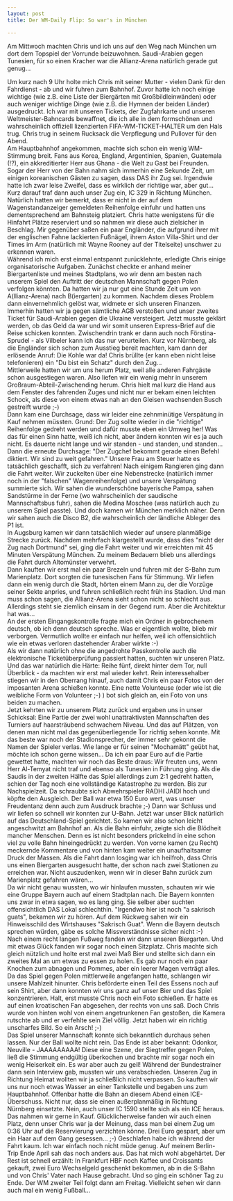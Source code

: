 ```yaml
---
layout: post
title: Der WM-Daily Flip: So war's in München

---
```


Am Mittwoch machten Chris und ich uns auf den Weg nach München um dort dem Topspiel der Vorrunde beizuwohnen. Saudi-Arabien gegen Tunesien, für so einen Kracher war die Allianz-Arena natürlich gerade gut genug...

Um kurz nach 9 Uhr holte mich Chris mit seiner Mutter - vielen Dank für den Fahrdienst - ab und wir fuhren zum Bahnhof. Zuvor hatte ich noch einige wichtige (wie z.B. eine Liste der Biergärten mit Großbildleinwänden) oder auch weniger wichtige Dinge (wie z.B. die Hymnen der beiden Länder) ausgedruckt. Ich war mit unseren Tickets, der Zugfahrkarte und unseren Weltmeister-Bahncards bewaffnet, die ich alle in dem formschönen und wahrscheinlich offiziell lizenzierten FIFA-WM-TICKET-HALTER um den Hals trug. Chris trug in seinem Rucksack die Verpflegung und Pullover für den Abend.  
Am Hauptbahnhof angekommen, machte sich schon ein wenig WM-Stimmung breit. Fans aus Korea, England, Argentinien, Spanien, Guatemala (!?), ein akkreditierter Herr aus Ghana - die Welt zu Gast bei Freunden. Sogar der Herr von der Bahn nahm sich immerhin eine Sekunde Zeit, um einigen koreanischen Gästen zu sagen, dass DAS ihr Zug sei. Irgendwie hatte ich zwar leise Zweifel, dass es wirklich der richtige war, aber gut...  
Kurz darauf traf dann auch unser Zug ein, IC 329 in Richtung München. Natürlich hatten wir bemerkt, dass er nicht in der auf dem Wagenstandanzeiger gemeldeten Reihenfolge einfuhr und hatten uns dementsprechend am Bahnsteig platziert. Chris hatte wenigstens für die Hinfahrt Plätze reserviert und so nahmen wir diese auch zielsicher in Beschlag. Mir gegenüber saßen ein paar Engländer, die aufgrund ihrer mit der englischen Fahne lackierten Fußnägel, ihrem Aston Villa-Shirt und der Times im Arm (natürlich mit Wayne Rooney auf der Titelseite) unschwer zu erkennen waren.  
Während ich mich erst einmal entspannt zurücklehnte, erledigte Chris einige organisatorische Aufgaben. Zunächst checkte er anhand meiner Biergartenliste und meines Stadtplans, wo wir denn am besten nach unserem Spiel den Auftritt der deutschen Mannschaft gegen Polen verfolgen könnten. Da hatten wir ja nur gut eine Stunde Zeit um von A(llianz-Arena) nach B(iergarten) zu kommen. Nachdem dieses Problem dann einvernehmlich gelöst war, widmete er sich unseren Finanzen. Immerhin hatten wir ja gegen sämtliche AGB verstoßen und unser zweites Ticket für Saudi-Arabien gegen die Ukraine versteigert. Jetzt musste geklärt werden, ob das Geld da war und wir somit unseren Express-Brief auf die Reise schicken konnten. Zwischendrin trank er dann auch noch Förstina-Sprudel - als Vilbeler kann ich das nur verurteilen. Kurz vor Nürnberg, als die Engländer sich schon zum Ausstieg bereit machten, kam dann der erlösende Anruf: Die Kohle war da! Chris brüllte (er kann eben nicht leise telefonieren) ein "Du bist ein Schatz" durch den Zug...  
Mittlerweile hatten wir um uns herum Platz, weil alle anderen Fahrgäste schon ausgestiegen waren. Also liefen wir ein wenig mehr in unserem Großraum-Abteil-Zwischending herum. Chris hielt mal kurz die Hand aus dem Fenster des fahrenden Zuges und nicht nur er bekam einen leichten Schock, als diese von einem etwas nah an den Gleisen wachsenden Busch gestreift wurde ;-)  
Dann kam eine Durchsage, dass wir leider eine zehnminütige Verspätung in Kauf nehmen müssten. Grund: Der Zug sollte wieder in die "richtige" Reihenfolge gedreht werden und dafür musste eben ein Umweg her! Was das für einen Sinn hatte, weiß ich nicht, aber ändern konnten wir es ja auch nicht. Es dauerte nicht lange und wir standen - und standen, und standen... Dann die erneute Durchsage: "Der Zugchef bekommt gerade einen Befehl diktiert. Wir sind zu weit gefahren." Unsere Frau am Steuer hatte es tatsächlich geschafft, sich zu verfahren! Nach einigem Rangieren ging dann die Fahrt weiter. Wir zuckelten über eine Nebenstrecke (natürlich immer noch in der "falschen" Wagenreihenfolge) und unsere Verspätung summierte sich. Wir sahen die wunderschöne bayerische Pampa, sahen Sandstürme in der Ferne (wo wahrscheinlich der saudische Mannschaftsbus fuhr), sahen die Medina Moschee (was natürlich auch zu unserem Spiel passte). Und doch kamen wir München merklich näher. Denn wir sahen auch die Disco B2, die wahrscheinlich der ländliche Ableger des P1 ist.  
In Augsburg kamen wir dann tatsächlich wieder auf unsere planmäßige Strecke zurück. Nachdem mehrfach klargestellt wurde, dass dies "nicht der Zug nach Dortmund" sei, ging die Fahrt weiter und wir erreichten mit 45 Minuten Verspätung München. Zu meinem Bedauern blieb uns allerdings die Fahrt durch Altomünster verwehrt.  
Dann kauften wir erst mal ein paar Brezeln und fuhren mit der S-Bahn zum Marienplatz. Dort sorgten die tunesischen Fans für Stimmung. Wir liefen dann ein wenig durch die Stadt, hörten einem Mann zu, der die Vorzüge seiner Sekte anpries, und fuhren schließlich recht früh ins Stadion. Und man muss schon sagen, die Allianz-Arena sieht schon nicht so schlecht aus. Allerdings steht sie ziemlich einsam in der Gegend rum. Aber die Architektur hat was...  
An der ersten Eingangskontrolle fragte mich ein Ordner in gebrochenem deutsch, ob ich denn deutsch spreche. Was er eigentlich wollte, blieb mir verborgen. Vermutlich wollte er einfach nur helfen, weil ich offensichtlich wie ein etwas verloren dastehender Araber wirkte :-)  
Als wir dann natürlich ohne die angedrohte Passkontrolle auch die elektronische Ticketüberprüfung passiert hatten, suchten wir unseren Platz. Und das war natürlich die Härte: Reihe fünf, direkt hinter dem Tor, null Überblick - da machten wir erst mal wieder kehrt. Rein interessehalber stiegen wir in den Oberrang hinauf, auch damit Chris ein paar Fotos von der imposanten Arena schießen konnte. Eine nette Volunteuse (oder wie ist die weibliche Form von Volunteer ;-) ) bot sich gleich an, ein Foto von uns beiden zu machen.  
Jetzt kehrten wir zu unserem Platz zurück und ergaben uns in unser Schicksal: Eine Partie der zwei wohl unattraktivsten Mannschaften des Turniers auf haarsträubend schwachem Niveau. Und das auf Plätzen, von denen man nicht mal das gegenüberliegende Tor richtig sehen konnte. Mit das beste war noch der Stadionsprecher, der immer sehr gekonnt die Namen der Spieler verlas. Wie lange er für seinen "Mochamätt" geübt hat, möchte ich schon gerne wissen... Da ich ein paar Euro auf die Partie gewettet hatte, machten wir noch das Beste draus: Wir freuten uns, wenn Herr Al-Temyat nicht traf und ebenso als Tunesien in Führung ging. Als die Saudis in der zweiten Hälfte das Spiel allerdings zum 2:1 gedreht hatten, schien der Tag noch eine vollständige Katastrophe zu werden. Bis zur Nachspielzeit. Da schraubte sich Abwehrspieler RADHI JAIDI hoch und köpfte den Ausgleich. Der Ball war etwa 150 Euro wert, was unser Freudentanz denn auch zum Ausdruck brachte ;-) Dann war Schluss und wir liefen so schnell wir konnten zur U-Bahn. Jetzt war unser Blick natürlich auf das Deutschland-Spiel gerichtet. So kamen wir also schon leicht angeschwitzt am Bahnhof an. Als die Bahn einfuhr, zeigte sich die Blödheit mancher Menschen. Denn es ist nicht besonders prickelnd in eine schon viel zu volle Bahn hineingedrückt zu werden. Von vorne kamen (zu Recht) meckernde Kommentare und von hinten kam weiter ein unaufhaltsamer Druck der Massen. Als die Fahrt dann losging war ich heilfroh, dass Chris uns einen Biergarten ausgesucht hatte, der schon nach zwei Stationen zu erreichen war. Nicht auszudenken, wenn wir in dieser Bahn zurück zum Marienplatz gefahren wären...  
Da wir nicht genau wussten, wo wir hinlaufen mussten, schauten wir wie eine Gruppe Bayern auch auf einem Stadtplan nach. Die Bayern konnten uns zwar in etwa sagen, wo es lang ging. Sie selber aber suchten offensichtlich DAS Lokal schlechthin. "Irgendwo hier ist noch "a sakrisch guats", bekamen wir zu hören. Auf dem Rückweg sahen wir ein Hinweisschild des Wirtshauses "Sakrisch Guat". Wenn die Bayern deutsch sprechen würden, gäbe es solche Missverständnisse sicher nicht :-)  
Nach einem recht langen Fußweg fanden wir dann unseren Biergarten. Und mit etwas Glück fanden wir sogar noch einen Sitzplatz. Chris machte sich gleich nützlich und holte erst mal zwei Maß Bier und stellte sich dann ein zweites Mal an um etwas zu essen zu holen. Es gab nur noch ein paar Knochen zum abnagen und Pommes, aber ein leerer Magen verträgt alles. Da das Spiel gegen Polen mittlerweile angefangen hatte, schlangen wir unsere Mahlzeit hinunter. Chris beförderte einen Teil des Essens noch auf sein Shirt, aber dann konnten wir uns ganz auf unser Bier und das Spiel konzentrieren. Halt, erst musste Chris noch ein Foto schießen. Er hatte es auf einen kroatischen Fan abgesehen, der rechts von uns saß. Doch Chris wurde von hinten wohl von einem angetrunkenen Fan gestoßen, die Kamera rutschte ab und er verfehlte sein Ziel völlig. Jetzt haben wir ein richtig unscharfes Bild. So ein Arsch! ;-)  
Das Spiel unserer Mannschaft konnte sich bekanntlich durchaus sehen lassen. Nur der Ball wollte nicht rein. Das Ende ist aber bekannt: Odonkor, Neuville - JAAAAAAAAA! Diese eine Szene, der Siegtreffer gegen Polen, ließ die Stimmung endgültig überkochen und brachte mir sogar noch ein wenig Heiserkeit ein. Es war aber auch zu geil! Während der Bundestrainer dann sein Interview gab, mussten wir uns verabschieden. Unseren Zug in Richtung Heimat wollten wir ja schließlich nicht verpassen. So kauften wir uns nur noch etwas Wasser an einer Tankstelle und begaben uns zum Hauptbahnhof. Offenbar hatte die Bahn an diesem Abend einen ICE-Überschuss. Nicht nur, dass sie einen außerplanmäßig in Richtung Nürnberg einsetzte. Nein, auch unser IC 1590 stellte sich als ein ICE heraus. Das nahmen wir gerne in Kauf. Glücklicherweise fanden wir auch einen Platz, denn unser Chris war ja der Meinung, dass man bei einem Zug um 0:36 Uhr auf die Reservierung verzichten könne. Drei Euro gespart, aber um ein Haar auf dem Gang gesessen... ;-) Geschlafen habe ich während der Fahrt kaum. Ich war einfach noch nicht müde genug. Auf meinem Berlin-Trip Ende April sah das noch anders aus. Das hat mich wohl abgehärtet. Der Rest ist schnell erzählt: In Frankfurt HBF noch Kaffee und Croissants gekauft, zwei Euro Wechselgeld geschenkt bekommen, ab in die S-Bahn und von Chris' Vater nach Hause gebracht. Und so ging ein schöner Tag zu Ende. Der WM zweiter Teil folgt dann am Freitag. Vielleicht sehen wir dann auch mal ein wenig Fußball...
